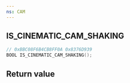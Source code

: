 ```yaml
---
ns: CAM
---
```

## IS_CINEMATIC_CAM_SHAKING

```c
// 0xBBC08F6B4CB8FF0A 0x8376D939
BOOL IS_CINEMATIC_CAM_SHAKING();
```


## Return value
